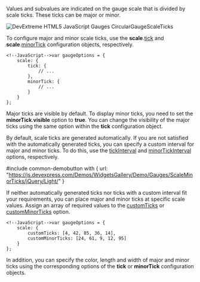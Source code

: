 Values and subvalues are indicated on the gauge scale that is divided by scale ticks. These ticks can be major or minor.

<img src="/Content/images/doc/17_1/ChartJS/CircularGaugeScaleTicks.png" alt="DevExtreme HTML5 JavaScript Gauges  CircularGaugeScaleTicks" style="display:block; margin:0 auto" />

To configure major and minor scale ticks, use the **scale**.[tick](/api-reference/20%20Data%20Visualization%20Widgets/BaseGauge/1%20Configuration/scale/tick '/Documentation/ApiReference/Data_Visualization_Widgets/dxCircularGauge/Configuration/scale/tick/') and **scale**.[minorTick](/api-reference/20%20Data%20Visualization%20Widgets/BaseGauge/1%20Configuration/scale/minorTick '/Documentation/ApiReference/Data_Visualization_Widgets/dxCircularGauge/Configuration/scale/minorTick/') configuration objects, respectively.

	<!--JavaScript-->var gaugeOptions = {
		scale: {
			tick: {
				// ...
			},
			minorTick: {
				// ...
			}
		}
    };

Major ticks are visible by default. To display minor ticks, you need to set the **minorTick**.**visible** option to **true**. You can change the visibility of the major ticks using the same option within the **tick** configuration object.

By default, scale ticks are generated automatically. If you are not satisfied with the automatically generated ticks, you can specify a custom interval for major and minor ticks. To do this, use the [tickInterval](/api-reference/20%20Data%20Visualization%20Widgets/BaseGauge/1%20Configuration/scale/tickInterval.md '/Documentation/ApiReference/Data_Visualization_Widgets/dxCircularGauge/Configuration/scale/#tickInterval') and [minorTickInterval](/api-reference/20%20Data%20Visualization%20Widgets/BaseGauge/1%20Configuration/scale/minorTickInterval.md '/Documentation/ApiReference/Data_Visualization_Widgets/dxCircularGauge/Configuration/scale/#minorTickInterval') options, respectively.

#include common-demobutton with {
    url: "https://js.devexpress.com/Demos/WidgetsGallery/Demo/Gauges/ScaleMinorTicks/jQuery/Light/"
}

If neither automatically generated ticks nor ticks with a custom interval fit your requirements, you can place major and minor ticks at specific scale values. Assign an array of required values to the [customTicks](/api-reference/20%20Data%20Visualization%20Widgets/BaseGauge/1%20Configuration/scale/customTicks.md '/Documentation/ApiReference/Data_Visualization_Widgets/dxCircularGauge/Configuration/scale/#customTicks') or [customMinorTicks](/api-reference/20%20Data%20Visualization%20Widgets/BaseGauge/1%20Configuration/scale/customMinorTicks.md '/Documentation/ApiReference/Data_Visualization_Widgets/dxCircularGauge/Configuration/scale/#customMinorTicks') option.

	<!--JavaScript-->var gaugeOptions = {
		scale: {
			customTicks: [4, 42, 85, 36, 14],
			customMinorTicks: [24, 61, 9, 12, 95]
		}
    };

In addition, you can specify the color, length and width of major and minor ticks using the corresponding options of the **tick** or **minorTick** configuration objects.